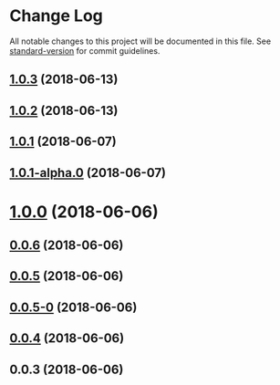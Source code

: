 # Change Log

All notable changes to this project will be documented in this file. See [standard-version](https://github.com/conventional-changelog/standard-version) for commit guidelines.

<a name="1.0.3"></a>
## [1.0.3](http://git.imweb.io/youngboo/adam/compare/v1.0.2...v1.0.3) (2018-06-13)



<a name="1.0.2"></a>
## [1.0.2](http://git.imweb.io/youngboo/adam/compare/v1.0.1...v1.0.2) (2018-06-13)



<a name="1.0.1"></a>
## [1.0.1](http://git.imweb.io/youngboo/adam/compare/v1.0.1-alpha.0...v1.0.1) (2018-06-07)



<a name="1.0.1-alpha.0"></a>
## [1.0.1-alpha.0](http://git.imweb.io/youngboo/adam/compare/v1.0.0...v1.0.1-alpha.0) (2018-06-07)



<a name="1.0.0"></a>
# [1.0.0](http://git.imweb.io/youngboo/adam/compare/v0.0.6...v1.0.0) (2018-06-06)



<a name="0.0.6"></a>
## [0.0.6](http://git.imweb.io/youngboo/adam/compare/v0.0.5...v0.0.6) (2018-06-06)



<a name="0.0.5"></a>
## [0.0.5](http://git.imweb.io/youngboo/adam/compare/v0.0.5-0...v0.0.5) (2018-06-06)



<a name="0.0.5-0"></a>
## [0.0.5-0](http://git.imweb.io/youngboo/adam/compare/v0.0.4...v0.0.5-0) (2018-06-06)



<a name="0.0.4"></a>
## [0.0.4](http://git.imweb.io/youngboo/adam/compare/v0.0.3...v0.0.4) (2018-06-06)



<a name="0.0.3"></a>
## 0.0.3 (2018-06-06)
